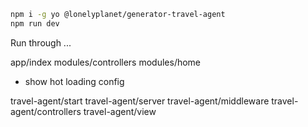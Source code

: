 ```bash
npm i -g yo @lonelyplanet/generator-travel-agent
npm run dev
```

Run through ...

app/index
modules/controllers
modules/home
* show hot loading
config

travel-agent/start
travel-agent/server
travel-agent/middleware
travel-agent/controllers
travel-agent/view
